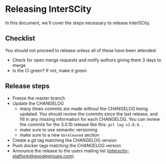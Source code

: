 # Releasing InterSCity

In this document, we'll cover the steps necessary to release InterSCity.

## Checklist

You should not proceed to release unless all of these have been attended:

* Check for open merge requests and notify authors giving them 3 days to merge
* Is the CI green? If not, make it green

## Release steps

* Freeze the master branch
* Update the CHANGELOG
  - many times commits are made without the CHANGELOG being updated. You should review the commits since the last release, and fill in any missing information for each CHANGELOG. You can review the commits for the 3.0.10 release like this: `git log v3.0.9..`
  - make sure to use semantic versioning
  - make sure to a new `Unreleased` section
* Create a git tag matching the CHANGELOG version
* Push docker tags matching the CHANGELOG version
* Announce the release to the users mailing list (interscity-platform@googlegroups.com)
